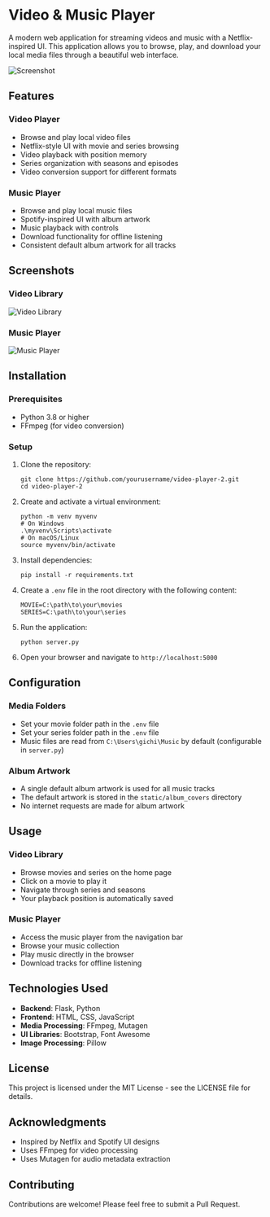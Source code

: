 # Video & Music Player

A modern web application for streaming videos and music with a Netflix-inspired UI. This application allows you to browse, play, and download your local media files through a beautiful web interface.

![Screenshot](https://via.placeholder.com/800x450.png?text=Video+and+Music+Player)

## Features

### Video Player
- Browse and play local video files
- Netflix-style UI with movie and series browsing
- Video playback with position memory
- Series organization with seasons and episodes
- Video conversion support for different formats

### Music Player
- Browse and play local music files
- Spotify-inspired UI with album artwork
- Music playback with controls
- Download functionality for offline listening
- Consistent default album artwork for all tracks

## Screenshots

### Video Library
![Video Library](https://via.placeholder.com/800x450.png?text=Video+Library)

### Music Player
![Music Player](https://via.placeholder.com/800x450.png?text=Music+Player)

## Installation

### Prerequisites
- Python 3.8 or higher
- FFmpeg (for video conversion)

### Setup

1. Clone the repository:
   ```
   git clone https://github.com/yourusername/video-player-2.git
   cd video-player-2
   ```

2. Create and activate a virtual environment:
   ```
   python -m venv myvenv
   # On Windows
   .\myvenv\Scripts\activate
   # On macOS/Linux
   source myvenv/bin/activate
   ```

3. Install dependencies:
   ```
   pip install -r requirements.txt
   ```

4. Create a `.env` file in the root directory with the following content:
   ```
   MOVIE=C:\path\to\your\movies
   SERIES=C:\path\to\your\series
   ```

5. Run the application:
   ```
   python server.py
   ```

6. Open your browser and navigate to `http://localhost:5000`

## Configuration

### Media Folders
- Set your movie folder path in the `.env` file
- Set your series folder path in the `.env` file
- Music files are read from `C:\Users\gichi\Music` by default (configurable in `server.py`)

### Album Artwork
- A single default album artwork is used for all music tracks
- The default artwork is stored in the `static/album_covers` directory
- No internet requests are made for album artwork

## Usage

### Video Library
- Browse movies and series on the home page
- Click on a movie to play it
- Navigate through series and seasons
- Your playback position is automatically saved

### Music Player
- Access the music player from the navigation bar
- Browse your music collection
- Play music directly in the browser
- Download tracks for offline listening

## Technologies Used

- **Backend**: Flask, Python
- **Frontend**: HTML, CSS, JavaScript
- **Media Processing**: FFmpeg, Mutagen
- **UI Libraries**: Bootstrap, Font Awesome
- **Image Processing**: Pillow

## License

This project is licensed under the MIT License - see the LICENSE file for details.

## Acknowledgments

- Inspired by Netflix and Spotify UI designs
- Uses FFmpeg for video processing
- Uses Mutagen for audio metadata extraction

## Contributing

Contributions are welcome! Please feel free to submit a Pull Request. 